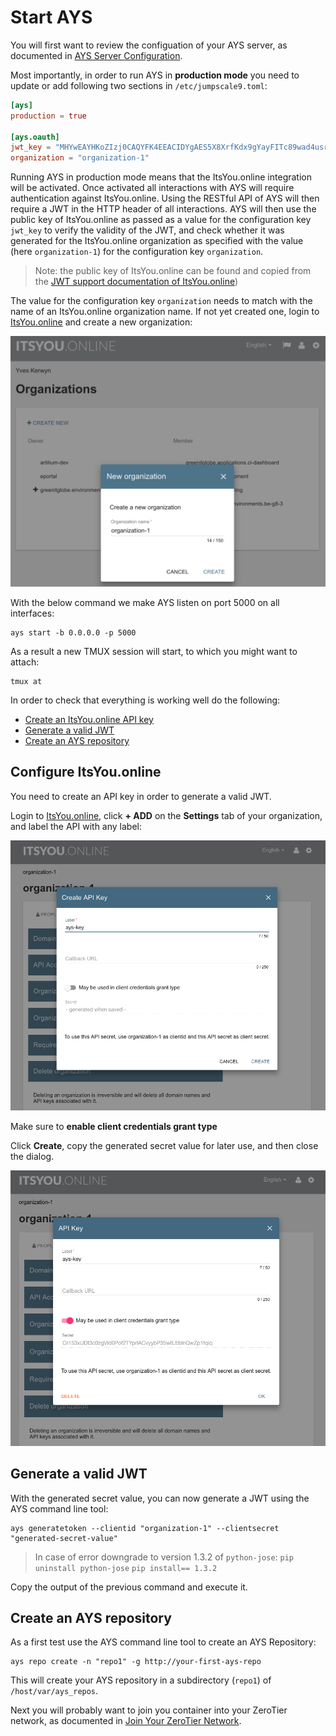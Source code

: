 # Start AYS

You will first want to review the configuation of your AYS server, as documented in [AYS Server Configuration](ays-server-configuration.md).

Most importantly, in order to run AYS in **production mode** you need to update or add following two sections in `/etc/jumpscale9.toml`:
```toml
[ays]
production = true

[ays.oauth]
jwt_key = "MHYwEAYHKoZIzj0CAQYFK4EEACIDYgAES5X8XrfKdx9gYayFITc89wad4usrk0n27MjiGYvqalizeSWTHEpnd7oea9IQ8T5oJjMVH5cc0H5tFSKilFFeh//wngxIyny66+Vq5t5B0V0Ehy01+2ceEon2Y0XDkIKv"
organization = "organization-1"
```

Running AYS in production mode means that the ItsYou.online integration will be activated. Once activated all interactions with AYS will require authentication against ItsYou.online. Using the RESTful API of AYS will then require a JWT in the HTTP header of all interactions. AYS will then use the public key of ItsYou.online as passed as a value for the configuration key `jwt_key` to verify the validity of the JWT, and check whether it was generated for the ItsYou.online organization as specified with the value (here `organization-1`) for the configuration key `organization`.

> Note: the public key of ItsYou.online can be found and copied from the [JWT support documentation of ItsYou.online](https://gig.gitbooks.io/itsyouonline/content/oauth2/jwt.html))

The value for the configuration key `organization` needs to match with the name of an ItsYou.online organization name. If not yet created one, login to [ItsYou.online](http://ItsYou.online) and create a new organization:

![](Images/create-organization-1.png)

With the below command we make AYS listen on port 5000 on all interfaces:
```shell
ays start -b 0.0.0.0 -p 5000
```

As a result a new TMUX session will start, to which you might want to attach:
```shell
tmux at
```

In order to check that everything is working well do the following:
- [Create an ItsYou.online API key](#configure-iyo)
- [Generate a valid JWT](#generate-jwt)
- [Create an AYS repository](#create-repo)

<a id="configure-iyo"></a>
## Configure ItsYou.online

You need to create an API key in order to generate a valid JWT.

Login to [ItsYou.online](http://ItsYou.online), click **+ ADD** on the **Settings** tab of your organization, and label the API with any label:

![](Images/create-ays-key1.png)

Make sure to **enable client credentials grant type**

Click **Create**, copy the generated secret value for later use, and then close the dialog.

![](Images/create-ays-key2.png)


<a id="generate-jwt"></a>
## Generate a valid JWT

With the generated secret value, you can now generate a JWT using the AYS command line tool:
```shell
ays generatetoken --clientid "organization-1" --clientsecret "generated-secret-value"
```
> In case of error downgrade to version 1.3.2 of `python-jose`:
> `pip uninstall python-jose`
> `pip install== 1.3.2`

Copy the output of the previous command and execute it.

<a id="create-repo"></a>
## Create an AYS repository

As a first test use the AYS command line tool to create an AYS Repository:
```shell
ays repo create -n "repo1" -g http://your-first-ays-repo
```

This will create your AYS repository in a subdirectory (`repo1`) of `/host/var/ays_repos`.


Next you will probably want to join you container into your ZeroTier network, as documented in [Join Your ZeroTier Network](zt.md).
